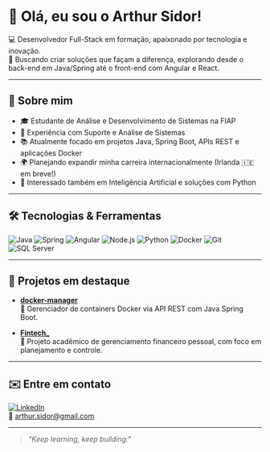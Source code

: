 # 👋 Olá, eu sou o Arthur Sidor!

💻 Desenvolvedor Full-Stack em formação, apaixonado por tecnologia e inovação.  
🎯 Buscando criar soluções que façam a diferença, explorando desde o back-end em Java/Spring até o front-end com Angular e React.

---

## 🚀 Sobre mim

- 🎓 Estudante de Análise e Desenvolvimento de Sistemas na FIAP
- 💼 Experiência com Suporte e Análise de Sistemas
- 📚 Atualmente focado em projetos Java, Spring Boot, APIs REST e aplicações Docker
- 🌍 Planejando expandir minha carreira internacionalmente (Irlanda 🇮🇪 em breve!)
- 🧠 Interessado também em Inteligência Artificial e soluções com Python

---

## 🛠️ Tecnologias & Ferramentas

![Java](https://img.shields.io/badge/-Java-007396?style=flat&logo=java)
![Spring](https://img.shields.io/badge/-Spring%20Boot-6DB33F?style=flat&logo=springboot)
![Angular](https://img.shields.io/badge/-Angular-DD0031?style=flat&logo=angular)
![Node.js](https://img.shields.io/badge/-Node.js-339933?style=flat&logo=node.js)
![Python](https://img.shields.io/badge/-Python-3776AB?style=flat&logo=python)
![Docker](https://img.shields.io/badge/-Docker-2496ED?style=flat&logo=docker)
![Git](https://img.shields.io/badge/-Git-F05032?style=flat&logo=git)
![SQL Server](https://img.shields.io/badge/-T--SQL-CC2927?style=flat&logo=microsoftsqlserver)

---

## 📂 Projetos em destaque

- [**docker-manager**](https://github.com/Arthur-Sidor/docker-manager)  
  🔧 Gerenciador de containers Docker via API REST com Java Spring Boot.

- [**Fintech_**](https://github.com/Arthur-Sidor/Fintech_)  
  💸 Projeto acadêmico de gerenciamento financeiro pessoal, com foco em planejamento e controle.

---

## ✉️ Entre em contato

[![LinkedIn](https://img.shields.io/badge/-LinkedIn-0077B5?style=flat&logo=linkedin)](https://linkedin.com/in/arthur-sidor)  
📧 arthur.sidor@gmail.com

---

> _"Keep learning, keep building."_

